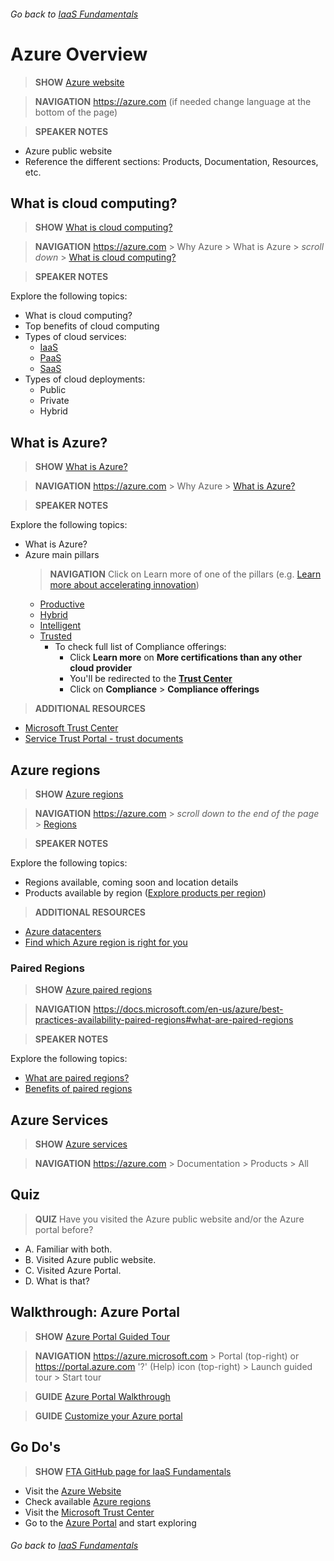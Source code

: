 ###### Go back to [IaaS Fundamentals](iaas-fundamentals.md#delivery-guide)


# Azure Overview

> **SHOW** [Azure website](https://azure.microsoft.com/en-us/)

> **NAVIGATION** https://azure.com (if needed change language at the bottom of the page)

> **SPEAKER NOTES**

* Azure public website
* Reference the different sections: Products, Documentation, Resources, etc.


## What is cloud computing?

> **SHOW** [What is cloud computing?](https://azure.microsoft.com/en-us/overview/what-is-cloud-computing/)

> **NAVIGATION** https://azure.com > Why Azure > What is Azure > *scroll down* > [What is cloud computing?](https://azure.microsoft.com/en-us/overview/what-is-cloud-computing/)

> **SPEAKER NOTES**

Explore the following topics:
* What is cloud computing?
* Top benefits of cloud computing
* Types of cloud services: 
  * [IaaS](https://azure.microsoft.com/en-us/overview/what-is-iaas/)
  * [PaaS](https://azure.microsoft.com/en-us/overview/what-is-paas/) 
  * [SaaS](https://azure.microsoft.com/en-us/overview/what-is-saas/)
* Types of cloud deployments: 
  * Public
  * Private
  * Hybrid


## What is Azure?

> **SHOW** [What is Azure?](https://azure.microsoft.com/en-us/overview/what-is-azure/) 

> **NAVIGATION** https://azure.com > Why Azure > [What is Azure?](https://azure.microsoft.com/en-us/overview/what-is-azure/) 


> **SPEAKER NOTES**

Explore the following topics:
* What is Azure?
* Azure main pillars
  > **NAVIGATION** Click on Learn more of one of the pillars (e.g. [Learn more about accelerating innovation](https://azure.microsoft.com/en-us/overview/productivity/))
  * [Productive](https://azure.microsoft.com/en-us/overview/productivity/)
  * [Hybrid](https://azure.microsoft.com/en-us/overview/hybrid-cloud/)
  * [Intelligent](https://azure.microsoft.com/en-us/overview/intelligent/)
  * [Trusted](https://azure.microsoft.com/en-us/overview/trusted-cloud/)
    * To check full list of Compliance offerings:
      * Click **Learn more** on **More certifications than any other cloud provider** 
      * You'll be redirected to the [**Trust Center**](https://www.microsoft.com/en-us/trustcenter)
      * Click on **Compliance** > **Compliance offerings**


> **ADDITIONAL RESOURCES**

* [Microsoft Trust Center](https://www.microsoft.com/en-us/trustcenter) 
* [Service Trust Portal - trust documents](https://servicetrust.microsoft.com/Documents/TrustDocuments)



## Azure regions

> **SHOW** [Azure regions](https://azure.microsoft.com/en-us/regions/) 

> **NAVIGATION** https://azure.com > *scroll down to the end of the page* > [Regions](https://azure.microsoft.com/en-us/regions/) 

> **SPEAKER NOTES**

Explore the following topics:
* Regions available, coming soon and location details
* Products available by region ([Explore products per region](https://azure.microsoft.com/en-us/regions/))


> **ADDITIONAL RESOURCES**

* [Azure datacenters](https://azure.microsoft.com/en-us/overview/datacenters/)
* [Find which Azure region is right for you](https://azure.microsoft.com/en-us/overview/datacenters/how-to-choose/)


### Paired Regions

> **SHOW** [Azure paired regions](https://docs.microsoft.com/en-us/azure/best-practices-availability-paired-regions#what-are-paired-regions) 

> **NAVIGATION** https://docs.microsoft.com/en-us/azure/best-practices-availability-paired-regions#what-are-paired-regions 


> **SPEAKER NOTES**

Explore the following topics:
* [What are paired regions?](https://docs.microsoft.com/en-us/azure/best-practices-availability-paired-regions#what-are-paired-regions)
* [Benefits of paired regions](https://docs.microsoft.com/en-us/azure/best-practices-availability-paired-regions#benefits-of-paired-regions)



## Azure Services

> **SHOW** [Azure services](https://docs.microsoft.com/en-us/azure/#pivot=products&panel=all) 

> **NAVIGATION** https://azure.com > Documentation > Products > All


## Quiz

> **QUIZ**  Have you visited the Azure public website and/or the Azure portal before?
 * A. Familiar with both.
 * B. Visited Azure public website.
 * C. Visited Azure Portal.
 * D. What is that? 



## Walkthrough: Azure Portal

> **SHOW** [Azure Portal Guided Tour](https://portal.azure.com) 

> **NAVIGATION** https://azure.microsoft.com > Portal (top-right) or https://portal.azure.com
> '?' (Help) icon (top-right) > Launch guided tour > Start tour

> **GUIDE** [Azure Portal Walkthrough](https://github.com/Azure/onboarding-guidance/blob/master/Portal/PortalTour101.md)

> **GUIDE** [Customize your Azure portal](https://github.com/Azure/fta-azurefundamentals/blob/master/iaas-fundamentals/articles/website-on-iaas-http.md#customize-your-azure-portal)


## Go Do's

> **SHOW** [FTA GitHub page for IaaS Fundamentals](https://github.com/Azure/fta-azurefundamentals/tree/master/iaas-fundamentals/articles) 

* Visit the [Azure Website](https://portal.azure.com) 
* Check available [Azure regions](https://azure.microsoft.com/en-us/regions/) 
* Visit the [Microsoft Trust Center](https://www.microsoft.com/en-us/trustcenter)
* Go to the [Azure Portal](https://portal.azure.com) and start exploring 




###### Go back to [IaaS Fundamentals](iaas-fundamentals.md#delivery-guide)